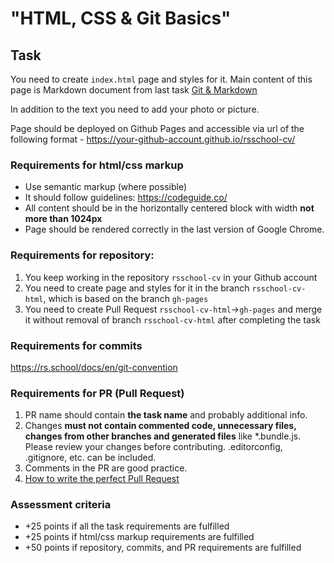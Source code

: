 # "HTML, CSS & Git Basics"

## Task

You need to create `index.html` page and styles for it.
Main content of this page is Markdown document from last task [Git & Markdown](git-markdown.md)

In addition to the text you need to add your photo or picture.

Page should be deployed on Github Pages and accessible via url of the following format -
https://your-github-account.github.io/rsschool-cv/

### Requirements for html/css markup

- Use semantic markup (where possible)
- It should follow guidelines: https://codeguide.co/
- All content should be in the horizontally centered block with width **not more than 1024px**
- Page should be rendered correctly in the last version of Google Chrome.

### Requirements for repository:

1. You keep working in the repository `rsschool-cv` in your Github account
2. You need to create page and styles for it in the branch `rsschool-cv-html`,
   which is based on the branch `gh-pages`
3. You need to create Pull Request `rsschool-cv-html`->`gh-pages` and merge it without removal of branch `rsschool-cv-html` after completing the task

### Requirements for commits

https://rs.school/docs/en/git-convention

### Requirements for PR (Pull Request)

1. PR name should contain **the task name** and probably additional info.
2. Changes **must not contain commented code, unnecessary files, changes from other branches and generated files** like \*.bundle.js. Please review your changes before contributing. .editorconfig, .gitignore, etc. can be included.
3. Comments in the PR are good practice.
4. [How to write the perfect Pull Request](https://github.com/blog/1943-how-to-write-the-perfect-pull-request)

### Assessment criteria

- +25 points if all the task requirements are fulfilled
- +25 points if html/css markup requirements are fulfilled
- +50 points if repository, commits, and PR requirements are fulfilled
